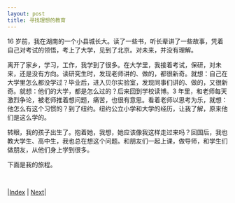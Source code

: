 ```yaml
---
layout: post
title: 寻找理想的教育
---
```


16 岁前，我在湖南的一个小县城长大。读了一些书，听长辈讲了一些故事，凭着自己对考试的领悟，考上了大学，见到了北京。对未来，并没有理解。

离开了家乡，学习，工作，我学到了很多。在大学里，我接着考试，保研，对未来，还是没有方向。读研究生时，发现老师讲的、做的，都很新奇。就想：自己在大学里怎么都没学过？毕业后，进入贝尔实验室，发现同事们讲的、做的，又很新奇。就想：他们的大学，都是怎么过的？后来回到学校读博。3 年里，和老师每天激烈争论，被老师推着想问题，痛苦，也很有意思。看着老师以思考为乐，就想：他怎么有这个习惯的？到了纽约。纽约公立小学和大学的经历，让我了解，原来他们是这么学的。

转眼，我的孩子出生了。抱着她，我想，她应该像我这样走过来吗？回国后，我也教大学生、高中生，我也总在想这个问题。和朋友们一起上课，做导师，和学生们做朋友，从他们身上学到很多。

下面是我的旅程。

<br/>

|[Index](../) | [Next](1-intro/1-zhao)|

